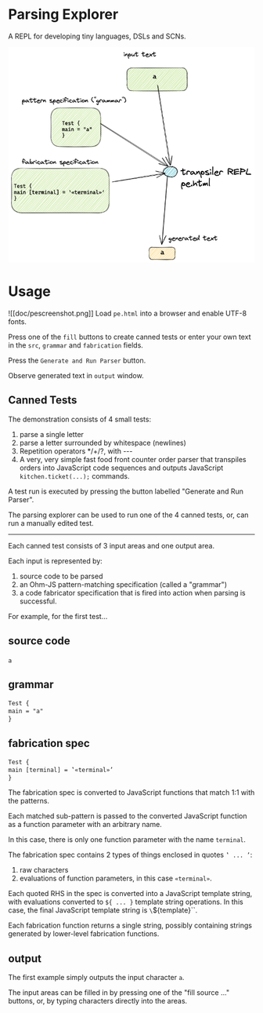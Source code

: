 # Parsing Explorer
A REPL for developing tiny languages, DSLs and SCNs.

![pe.png](pe.png)

# Usage
![[doc/pescreenshot.png]]
Load `pe.html` into a browser and enable UTF-8 fonts.

Press one of the `fill` buttons to create canned tests or enter your own text in the `src`, `grammar` and `fabrication` fields.

Press the `Generate and Run Parser` button.

Observe generated text in `output` window.

## Canned Tests
The demonstration consists of 4 small tests:

1. parse a single letter
2. parse a letter surrounded by whitespace (newlines)
3. Repetition operators */+/?, with ---
4. A very, very simple fast food front counter order parser that transpiles orders into JavaScript code sequences and outputs JavaScript `kitchen.ticket(...);` commands.

A test run is executed by pressing the button labelled "Generate and Run Parser".

The parsing explorer can be used to run one of the 4 canned tests, or, can run a manually edited test.

---

Each canned test consists of 3 input areas and one output area.

Each input is represented by:
1. source code to be parsed
2. an Ohm-JS pattern-matching specification (called a "grammar")
3. a code fabricator specification that is fired into action when parsing is successful.

For example, for the first test...
## source code 
`a`
## grammar 
```
Test {
main = "a"
}
```
## fabrication spec
```
Test {
main [terminal] = ‛«terminal»’
}
```
The fabrication spec is converted to JavaScript functions that match 1:1 with the patterns.

Each matched sub-pattern is passed to the converted JavaScript function as a function parameter with an arbitrary name. 

In this case, there is only one function parameter with the name `terminal`.

The fabrication spec contains 2 types of things enclosed in quotes `‛ ... ’`:
1. raw characters 
2. evaluations of function parameters, in this case `«terminal»`.

Each quoted RHS in the spec is converted into a JavaScript template string, with evaluations converted to `${ ... }` template string operations.  In this case, the final JavaScript template string is `\`${template}\``. 

Each fabrication function returns a single string, possibly containing strings generated by lower-level fabrication functions.
## output
The first example simply outputs the input character `a`.

The input areas can be filled in by pressing one of the "fill source ..." buttons, or, by typing characters directly into the areas.



